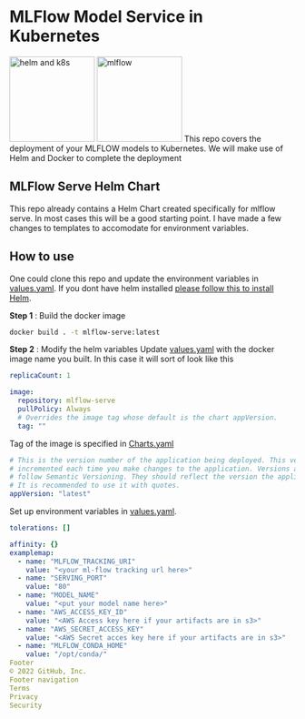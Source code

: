# MLFlow Model Service in Kubernetes
<img src="https://res.cloudinary.com/practicaldev/image/fetch/s--qDyZSKeq--/c_limit%2Cf_auto%2Cfl_progressive%2Cq_auto%2Cw_880/https://cdn-images-1.medium.com/max/960/1*vYjNPycxLPi6nv7fDPoBwQ.png" alt="helm and k8s" width="150"/>
<img src="https://www.mlflow.org/docs/latest/_static/MLflow-logo-final-black.png" alt="mlflow" width="150"/>
This repo covers the deployment of your MLFLOW models to Kubernetes. We will make use of Helm and Docker to complete the deployment

## MLFlow Serve Helm Chart
This repo already contains a Helm Chart created specifically for mlflow serve. In most cases this will be a good starting point. I have made a few changes to templates to accomodate for environment variables.

## How to use
One could clone this repo and update the environment variables in [values.yaml](https://github.com/aarunjith/mlflow-serve/blob/main/mlflow-serve/values.yaml). If you dont have helm installed [please follow this to install Helm](https://helm.sh/docs/intro/install/). 

**Step 1** : Build the docker image
```bash
docker build . -t mlflow-serve:latest
```

**Step 2** : Modify the helm variables
Update [values.yaml](https://github.com/aarunjith/mlflow-serve/blob/main/mlflow-serve/values.yaml) with the docker image name you built. In this case it will sort of look like this
```yaml
replicaCount: 1

image:
  repository: mlflow-serve
  pullPolicy: Always
  # Overrides the image tag whose default is the chart appVersion.
  tag: ""
```
Tag of the image is specified in [Charts.yaml](https://github.com/aarunjith/mlflow-serve/blob/main/mlflow-serve/Charts.yaml)
```yaml
# This is the version number of the application being deployed. This version number should be
# incremented each time you make changes to the application. Versions are not expected to
# follow Semantic Versioning. They should reflect the version the application is using.
# It is recommended to use it with quotes.
appVersion: "latest"
```
Set up environment variables in [values.yaml](https://github.com/aarunjith/mlflow-serve/blob/main/mlflow-serve/values.yaml).
```yaml
tolerations: []

affinity: {}
examplemap:
  - name: "MLFLOW_TRACKING_URI"
    value: "<your ml-flow tracking url here>"
  - name: "SERVING_PORT"
    value: "80"
  - name: "MODEL_NAME"
    value: "<put your model name here>"
  - name: "AWS_ACCESS_KEY_ID"
    value: "<AWS Access key here if your artifacts are in s3>"
  - name: "AWS_SECRET_ACCESS_KEY"
    value: "<AWS Secret acces key here if your artifacts are in s3>"
  - name: "MLFLOW_CONDA_HOME"
    value: "/opt/conda/"
Footer
© 2022 GitHub, Inc.
Footer navigation
Terms
Privacy
Security

```
